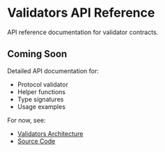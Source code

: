 # Validators API Reference

API reference documentation for validator contracts.

## Coming Soon

Detailed API documentation for:
- Protocol validator
- Helper functions
- Type signatures
- Usage examples

For now, see:
- [Validators Architecture](../architecture/validators.md)
- [Source Code](https://github.com/SuanBlockchain/terrasacha-contracts/tree/main/src/terrasacha_contracts/validators)
